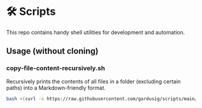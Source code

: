 # 🛠️ Scripts

This repo contains handy shell utilities for development and automation.

## Usage (without cloning)

### copy-file-content-recursively.sh

Recursively prints the contents of all files in a folder (excluding certain paths) into a Markdown-friendly format.

```bash
bash <(curl -s https://raw.githubusercontent.com/gardusig/scripts/main/copy-file-content-recursively.sh)
```
